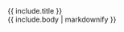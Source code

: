 <div class="card mb-3">
    <div class="card-header bg-pergament text-dark">{{ include.title }}</div>
    <div class="card-body">
        {{ include.body | markdownify }}
    </div>
</div>
